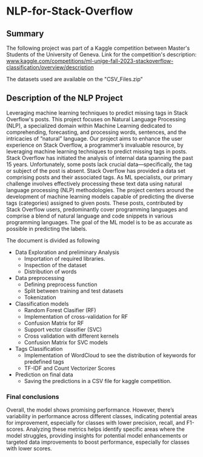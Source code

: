 # NLP-for-Stack-Overflow

## Summary 
The following project was part of a Kaggle competition between Master's Students of the University of Geneva. 
Link for the competition's description: www.kaggle.com/competitions/ml-unige-fall-2023-stackoverflow-classification/overview/description

The datasets used are available on the "CSV_Files.zip"

## Description of the NLP Project

Leveraging machine learning techniques to predict missing tags in Stack Overflow's posts.
This project focuses on Natural Language Processing (NLP), a specialized domain within Machine
Learning dedicated to comprehending, forecasting, and processing words, sentences, and the
intricacies of ”natural” language.
Our project aims to enhance the user experience on Stack Overflow, a programmer’s invaluable
resource, by leveraging machine learning techniques to predict missing tags in posts. Stack Overflow
has initiated the analysis of internal data spanning the past 15 years. Unfortunately, some posts
lack crucial data—specifically, the tag or subject of the post is absent.
Stack Overflow has provided a data set comprising
posts and their associated tags. As ML specialists, our primary challenge involves effectively
processing these text data using natural language processing (NLP) methodologies.
The project centers around the development of machine learning models capable of predicting
the diverse tags (categories) assigned to given posts. These posts, contributed by Stack Overflow
users, predominantly cover programming languages and comprise a blend of natural language and
code snippets in various programming languages.
The goal of the ML model is to be as accurate as possible in predicting the labels.

The document is divided as following
* Data Exploration and preliminary Analysis
  * Importation of required libraries.
  * Inspection of the dataset
  * Distribution of words
* Data preprocessing
  * Defining preprocess function
  * Split between training and test datasets
  * Tokenization
* Classification models
  * Random Forest Clasifier (RF)
  * Implementation of cross-validation for RF
  * Confusion Matrix for RF
  * Support vector classifier (SVC)
  * Cross validation with different kernels
  * Confusion Matrix for SVC models
* Tags Classification
  * Implementation of WordCloud to see the distribution of keywords for predefined tags
  * TF-IDF and Count Vectorizer Scores
* Prediction on final data
  * Saving the predictions in a CSV file for kaggle competition.
 
### Final conclusions
Overall, the model shows promising performance. However, there’s variability in performance across different classes,
indicating potential areas for improvement, especially for classes with lower precision, recall, and
F1-scores. Analyzing these metrics helps identify specific areas where the model struggles, providing
insights for potential model enhancements or targeted data improvements to boost performance,
especially for classes with lower scores.

